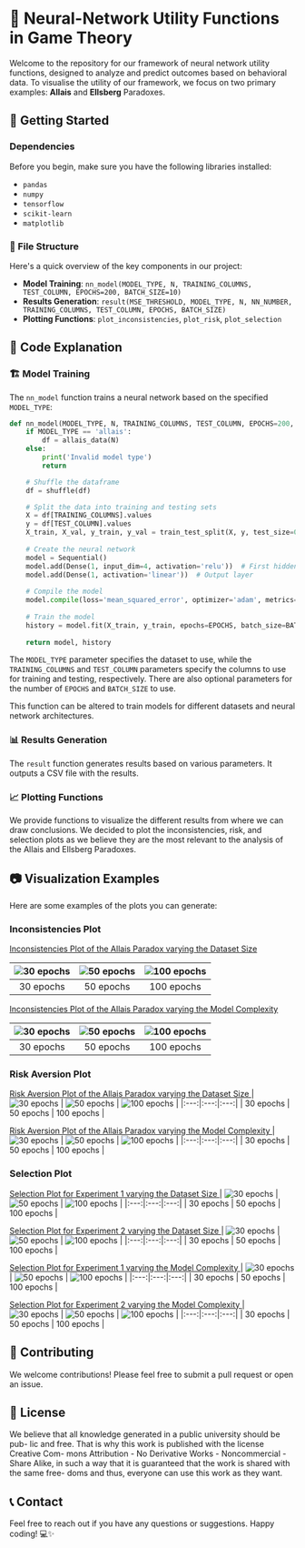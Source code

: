 # 🧠 Neural-Network Utility Functions in Game Theory

Welcome to the repository for our framework of neural network utility functions, designed to analyze and predict outcomes based on behavioral data. To visualise the utility of our framework, we focus on two primary examples: **Allais** and **Ellsberg** Paradoxes.

## 🚀 Getting Started

### Dependencies

Before you begin, make sure you have the following libraries installed:

- `pandas`
- `numpy`
- `tensorflow`
- `scikit-learn`
- `matplotlib`

### 📁 File Structure

Here's a quick overview of the key components in our project:

- **Model Training**: `nn_model(MODEL_TYPE, N, TRAINING_COLUMNS, TEST_COLUMN, EPOCHS=200, BATCH_SIZE=10)`
- **Results Generation**: `result(MSE_THRESHOLD, MODEL_TYPE, N, NN_NUMBER, TRAINING_COLUMNS, TEST_COLUMN, EPOCHS, BATCH_SIZE)`
- **Plotting Functions**: `plot_inconsistencies`, `plot_risk`, `plot_selection`

## 🧩 Code Explanation

### 🏗️ Model Training

The `nn_model` function trains a neural network based on the specified `MODEL_TYPE`:

```python
def nn_model(MODEL_TYPE, N, TRAINING_COLUMNS, TEST_COLUMN, EPOCHS=200, BATCH_SIZE=10):
    if MODEL_TYPE == 'allais':
        df = allais_data(N)
    else:
        print('Invalid model type')
        return

    # Shuffle the dataframe
    df = shuffle(df)

    # Split the data into training and testing sets
    X = df[TRAINING_COLUMNS].values
    y = df[TEST_COLUMN].values
    X_train, X_val, y_train, y_val = train_test_split(X, y, test_size=0.3, random_state=42)
    
    # Create the neural network
    model = Sequential()
    model.add(Dense(1, input_dim=4, activation='relu'))  # First hidden layer
    model.add(Dense(1, activation='linear'))  # Output layer
    
    # Compile the model
    model.compile(loss='mean_squared_error', optimizer='adam', metrics=['mean_squared_error'])
    
    # Train the model
    history = model.fit(X_train, y_train, epochs=EPOCHS, batch_size=BATCH_SIZE, validation_data=(X_val, y_val), verbose=0)
    
    return model, history
```

The `MODEL_TYPE` parameter specifies the dataset to use, while the `TRAINING_COLUMNS` and `TEST_COLUMN` parameters specify the columns to use for training and testing, respectively. There are also optional parameters for the number of `EPOCHS` and `BATCH_SIZE` to use.

This function can be altered to train models for different datasets and neural network architectures.

### 📊 Results Generation

The `result` function generates results based on various parameters. It outputs a CSV file with the results.


### 📈 Plotting Functions

We provide functions to visualize the different results from where we can draw conclusions.  We decided to plot the inconsistencies, risk, and selection plots as we believe they are the most relevant to the analysis of the Allais and Ellsberg Paradoxes.

## 📷 Visualization Examples

Here are some examples of the plots you can generate:

### Inconsistencies Plot

<u> Inconsistencies Plot of the Allais Paradox varying the Dataset Size </u>

| ![30 epochs](/epochs/epochs_30/images/allais/inconsistencies_plot_dataset_size_allais.png) | ![50 epochs](/epochs/epochs_50/images/allais/inconsistencies_plot_dataset_size_allais.png) | ![100 epochs](/epochs/epochs_100/images/allais/inconsistencies_plot_dataset_size_allais.png) |
|:---:|:---:|:---:|
| 30 epochs | 50 epochs | 100 epochs |

<u> Inconsistencies Plot of the Allais Paradox varying the Model Complexity </u>

| ![30 epochs](/epochs/epochs_30/images/allais/inconsistencies_plot_model_complexity_allais.png) | ![50 epochs](/epochs/epochs_50/images/allais/inconsistencies_plot_model_complexity_allais.png) | ![100 epochs](/epochs/epochs_100/images/allais/inconsistencies_plot_model_complexity_allais.png) |
|:---:|:---:|:---:|
| 30 epochs | 50 epochs | 100 epochs |

### Risk Aversion Plot

<u> Risk Aversion Plot of the Allais Paradox varying the Dataset Size </u>
| ![30 epochs](/epochs/epochs_30/images/allais/risk_aversion_plot_dataset_size_allais.png) | ![50 epochs](/epochs/epochs_50/images/allais/risk_plot_dataset_size_allais.png) | ![100 epochs](/epochs/epochs_100/images/allais/risk_plot_dataset_size_allais.png) |
|:---:|:---:|:---:|
| 30 epochs | 50 epochs | 100 epochs |

<u> Risk Aversion Plot of the Allais Paradox varying the Model Complexity </u>
| ![30 epochs](/epochs/epochs_30/images/allais/risk_aversion_plot_model_complexity_allais.png) | ![50 epochs](/epochs/epochs_50/images/allais/risk_plot_model_complexity_allais.png) | ![100 epochs](/epochs/epochs_100/images/allais/risk_plot_model_complexity_allais.png) |
|:---:|:---:|:---:|
| 30 epochs | 50 epochs | 100 epochs |

### Selection Plot

<u> Selection Plot for Experiment 1 varying the Dataset Size </u>
| ![30 epochs](/epochs/epochs_30/images/allais/experiment1_selections_dataset_size_allais.png) | ![50 epochs](/epochs/epochs_50/images/allais/experiment1_selections_dataset_size_allais.png) | ![100 epochs](/epochs/epochs_100/images/allais/experiment1_selections_dataset_size_allais.png) |
|:---:|:---:|:---:|
| 30 epochs | 50 epochs | 100 epochs |

<u> Selection Plot for Experiment 2 varying the Dataset Size </u>
| ![30 epochs](/epochs/epochs_30/images/allais/experiment2_selections_dataset_size_allais.png) | ![50 epochs](/epochs/epochs_50/images/allais/experiment2_selections_dataset_size_allais.png) | ![100 epochs](/epochs/epochs_100/images/allais/experiment2_selections_dataset_size_allais.png) |
|:---:|:---:|:---:|
| 30 epochs | 50 epochs | 100 epochs |

<u> Selection Plot for Experiment 1 varying the Model Complexity </u>
| ![30 epochs](/epochs/epochs_30/images/allais/experiment1_selections_model_complexity_allais.png) | ![50 epochs](/epochs/epochs_50/images/allais/experiment1_selections_model_complexity_allais.png) | ![100 epochs](/epochs/epochs_100/images/allais/experiment1_selections_model_complexity_allais.png) |
|:---:|:---:|:---:|
| 30 epochs | 50 epochs | 100 epochs |

<u> Selection Plot for Experiment 2 varying the Model Complexity </u>
| ![30 epochs](/epochs/epochs_30/images/allais/experiment2_selections_model_complexity_allais.png) | ![50 epochs](/epochs/epochs_50/images/allais/experiment2_selections_model_complexity_allais.png) | ![100 epochs](/epochs/epochs_100/images/allais/experiment2_selections_model_complexity_allais.png) |
|:---:|:---:|:---:|
| 30 epochs | 50 epochs | 100 epochs |

## 🤝 Contributing

We welcome contributions! Please feel free to submit a pull request or open an issue.

## 📄 License

We believe that all knowledge generated in a public university should be pub-
lic and free. That is why this work is published with the license Creative Com-
mons Attribution - No Derivative Works - Noncommercial - Share Alike, in
such a way that it is guaranteed that the work is shared with the same free-
doms and thus, everyone can use this work as they want.

## 📞 Contact

Feel free to reach out if you have any questions or suggestions. Happy coding! 💻✨
